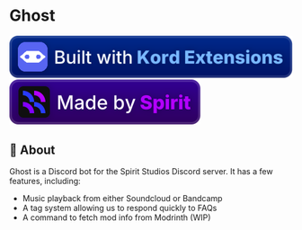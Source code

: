 # Ghost

<img src=".github/assets/kordex.svg" alt="Built with Kord Extensions" />

<img alt="Made by Spirit Studios" src="https://raw.githubusercontent.com/SpiritGameStudios/.github/main/assets/brand/badge/compact.svg">

<h3></h3>

## 📔 About

Ghost is a Discord bot for the Spirit Studios Discord server.
It has a few features, including:
- Music playback from either Soundcloud or Bandcamp
- A tag system allowing us to respond quickly to FAQs
- A command to fetch mod info from Modrinth (WIP)
